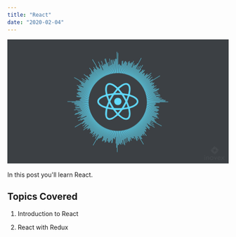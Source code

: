 ```yaml
---
title: "React"
date: "2020-02-04"
---
```


![React](./react.png)

In this post you'll learn React.


## Topics Covered

1. Introduction to React

2. React with Redux